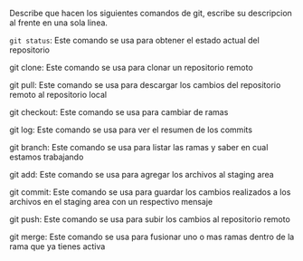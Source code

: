 Describe que hacen los siguientes comandos de git, escribe su descripcion al frente en una sola linea.

`git status`: Este comando se usa para obtener el estado actual del repositorio

git clone: Este comando se usa para clonar un repositorio remoto

git pull: Este comando se usa para descargar los cambios del repositorio remoto al repositorio local

git checkout: Este comando se usa para cambiar de ramas

git log: Este comando se usa para ver el resumen de los commits

git branch: Este comando se usa para listar las ramas y saber en cual estamos trabajando

git add: Este comando se usa para agregar los archivos al staging area

git commit: Este comando se usa para guardar los cambios realizados a los archivos en el staging area con un respectivo mensaje

git push: Este comando se usa para subir los cambios al repositorio remoto

git merge: Este comando se usa para fusionar uno o mas ramas dentro de la rama que ya tienes activa
